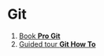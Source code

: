 # Git

1. [Book **Pro Git**](http://git-scm.com/book/en/v2)
2. [Guided tour **Git How To**](http://githowto.com/)

